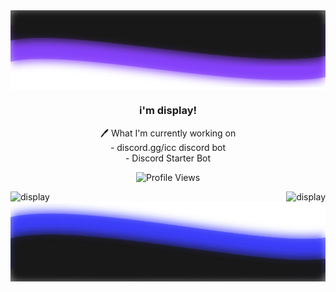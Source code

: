 <img align="center" src="https://github.com/xdisplay/xdisplay/blob/main/top.png"/>
<br>
<h3 align=center>i'm display!</h3>


 <div align="center">
  🖊 What I'm currently working on
    </div>
 <div align="center">
- discord.gg/icc discord bot
    </div>
     <div align="center">
- Discord Starter Bot
  
  </div>

  <p align="center">
    <img src="https://komarev.com/ghpvc/?username=xdisplay" alt="Profile Views">
  </p>
</a>

<p><img align="left" src="https://github-readme-stats.vercel.app/api?username=xdisplay&show_icons=true&theme=cobalt&count_private=true)" alt="display" /></p>

<p></p>

<img align="right" src="https://github-readme-stats.vercel.app/api/top-langs/?username=xdisplay&show_icons=true&theme=cobalt&count_private=true)" alt="display" />
<p></p>
<h3 align=center> </h3>
<img align="center" src="https://github.com/xdisplay/xdisplay/blob/main/bottom.png"/>
